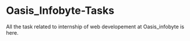 # Oasis_Infobyte-Tasks
All the task related to internship of web developement at Oasis_infobyte is here.
